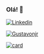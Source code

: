 
### Olá! 👋
[![Linkedin](https://img.shields.io/badge/LinkedIn-0077B5?style=for-the-badge&logo=linkedin&logoColor=white)](https://www.linkedin.com/in/gustaovnjr/)

[![Gustavonjr](https://github-readme-stats.vercel.app/api/top-langs/?username=Gustavonjr&hide=html&layout=compact&theme=default)](https://github.com/Gustavonjr/)

[![card](https://github-readme-stats.vercel.app/api?username=Gustavonjr&theme=default&show_icons=true)](https://github.com/Gustavonjr/)
